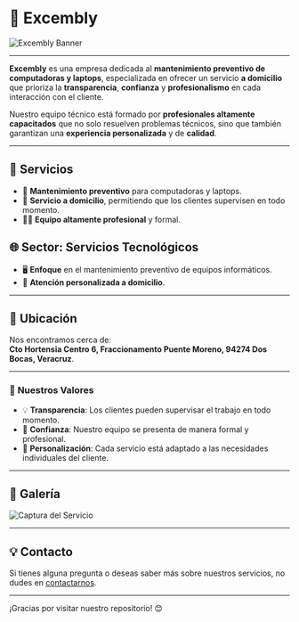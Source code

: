 # 🎯 **Excembly**

![Excembly Banner](https://th.bing.com/th/id/R.0b979877a3a37dce48a5f4db4823d2ea?rik=gfJSsATeEFohvg&riu=http%3a%2f%2facsolutions.mx%2fwp-content%2fuploads%2f2016%2f04%2fmantenimiento.jpg&ehk=tX7uikAt61jlgUyzSOSG9wUIj%2bwxdRHxUB6l5Qa4chE%3d&risl=&pid=ImgRaw&r=0)

---

**Excembly** es una empresa dedicada al **mantenimiento preventivo de computadoras y laptops**, especializada en ofrecer un servicio **a domicilio** que prioriza la **transparencia**, **confianza** y **profesionalismo** en cada interacción con el cliente.

Nuestro equipo técnico está formado por **profesionales altamente capacitados** que no solo resuelven problemas técnicos, sino que también garantizan una **experiencia personalizada** y de **calidad**.

---

## 🚀 **Servicios**

- 🔧 **Mantenimiento preventivo** para computadoras y laptops.
- 🏡 **Servicio a domicilio**, permitiendo que los clientes supervisen en todo momento.
- 👨‍💻 **Equipo altamente profesional** y formal.

## 🌐 **Sector: Servicios Tecnológicos**

- 🖥️ **Enfoque** en el mantenimiento preventivo de equipos informáticos.
- 🤝 **Atención personalizada a domicilio**.

---

## 📍 **Ubicación**

Nos encontramos cerca de:  
**Cto Hortensia Centro 6, Fraccionamento Puente Moreno, 94274 Dos Bocas, Veracruz**.

---

### 💼 **Nuestros Valores**

- 💡 **Transparencia**: Los clientes pueden supervisar el trabajo en todo momento.
- 🤝 **Confianza**: Nuestro equipo se presenta de manera formal y profesional.
- 🎯 **Personalización**: Cada servicio está adaptado a las necesidades individuales del cliente.

---

## 📸 **Galería**

![Captura del Servicio](https://whatsabyte.com/wp-content/uploads/warranty6-768x384.jpg)

---

## 💡 **Contacto**

Si tienes alguna pregunta o deseas saber más sobre nuestros servicios, no dudes en [contactarnos](mailto:info@excembly.com).

---

¡Gracias por visitar nuestro repositorio! 😊
